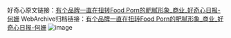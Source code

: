 好奇心原文链接：[有个品牌一直在扭转Food Porn的肥腻形象_商业_好奇心日报-何姗](https://www.qdaily.com/articles/7596.html)
WebArchive归档链接：[有个品牌一直在扭转Food Porn的肥腻形象_商业_好奇心日报-何姗](http://web.archive.org/web/20190623172457/https://www.qdaily.com/articles/7596.html)
![image](http://ww3.sinaimg.cn/large/007d5XDply1g3wjl4abhaj30u03q44qp)